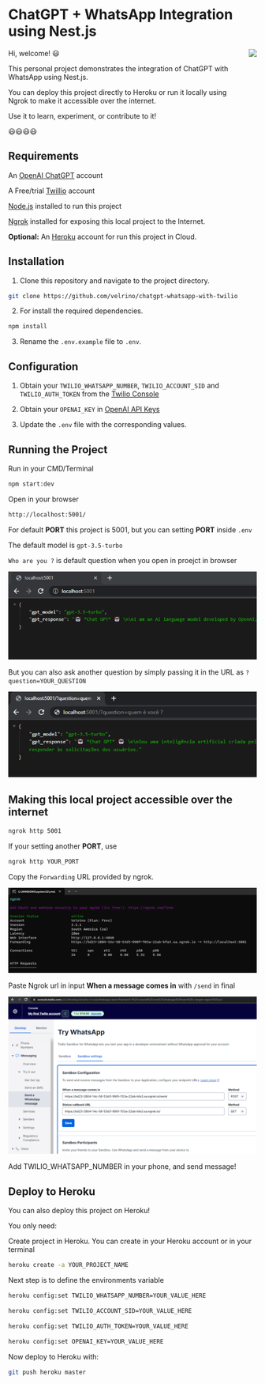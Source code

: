 
# ChatGPT + WhatsApp Integration using Nest.js

<p align="center">
  <img src="/documentation/video.gif" height="500" style="float: right; margin-left: 20px"/>
</p>

Hi, welcome! 😃

This personal project demonstrates the integration of ChatGPT with WhatsApp using Nest.js.

You can deploy this project directly to Heroku or run it locally using Ngrok to make it accessible over the internet.

Use it to learn, experiment, or contribute to it! 

😃😃😃😃

## Requirements

An [OpenAI ChatGPT](https://chat.openai.com/chat) account

A Free/trial [Twillio](https://console.twilio.com/us1/develop/sms/try-it-out/whatsapp-learn) account

[Node.js](https://nodejs.org/) installed to run this project
  
[Ngrok](https://ngrok.com/download) installed for exposing this local project to the Internet.

**Optional:** An [Heroku](https://www.heroku.com/) account for run this project in Cloud.

## Installation

1.  Clone this repository and navigate to the project directory.

```bash
git clone https://github.com/velrino/chatgpt-whatsapp-with-twilio.git
```

2. For install the required dependencies.
```bash
npm install
```

3.  Rename the `.env.example` file to `.env`.


## Configuration

1. Obtain your `TWILIO_WHATSAPP_NUMBER`, `TWILIO_ACCOUNT_SID` and `TWILIO_AUTH_TOKEN` from the [Twilio Console](https://console.twilio.com/us1/develop/sms/try-it-out/whatsapp-learn)

2. Obtain your `OPENAI_KEY` in [OpenAI API Keys](https://platform.openai.com/account/api-keys)

3. Update the `.env` file with the corresponding values.

## Running the Project

Run in your CMD/Terminal
```bash
npm start:dev
```

Open in your browser
```bash
http://localhost:5001/
```

For default **PORT** this project is 5001, but you can setting **PORT** inside `.env`

The default model is ``gpt-3.5-turbo``

 ``Who are you ?`` is default question when you open in proejct in browser

<p align="center">
  <img src="/documentation/images/running-localhost.png" />
</p>

But you can also ask another question by simply passing it in the URL as `?question=YOUR_QUESTION`

<p align="center">
  <img src="/documentation/images/running-localhost-2.png" />
</p>

## Making this local project accessible over the internet
```bash
ngrok http 5001
```

If your setting another **PORT**, use

```bash
ngrok http YOUR_PORT
```

Copy the `Forwarding` URL provided by ngrok.

<p align="center">
  <img src="/documentation/images/running-ngrok.png" />
</p>

Paste Ngrok url in input **When a message comes in** with `/send` in final

<p align="center">
  <img src="/documentation/images/settting-twilio-ngrok.png" />
</p>

Add TWILIO_WHATSAPP_NUMBER in your phone, and send message!

## Deploy to Heroku

You can also deploy this project on Heroku!

You only need:

Create project in Heroku. You can create in your Heroku account or in your terminal
```bash
heroku create -a YOUR_PROJECT_NAME
```

Next step is to define the environments variable

```bash
heroku config:set TWILIO_WHATSAPP_NUMBER=YOUR_VALUE_HERE
```

```bash
heroku config:set TWILIO_ACCOUNT_SID=YOUR_VALUE_HERE
```

```bash
heroku config:set TWILIO_AUTH_TOKEN=YOUR_VALUE_HERE
```
```bash
heroku config:set OPENAI_KEY=YOUR_VALUE_HERE
```

Now deploy to Heroku with:

```bash
git push heroku master
```